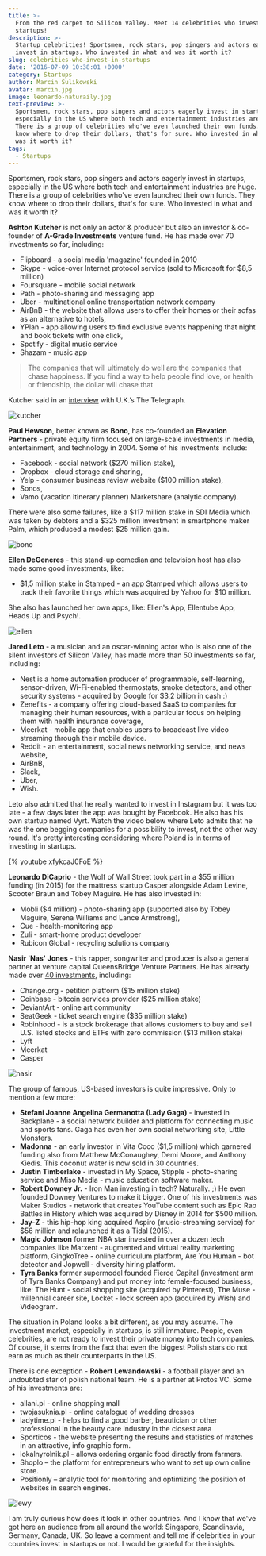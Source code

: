 ```yaml
---
title: >-
  From the red carpet to Silicon Valley. Meet 14 celebrities who invest in
  startups!
description: >-
  Startup celebrities! Sportsmen, rock stars, pop singers and actors eagerly
  invest in startups. Who invested in what and was it worth it?
slug: celebrities-who-invest-in-startups
date: '2016-07-09 10:38:01 +0000'
category: Startups
author: Marcin Sulikowski
avatar: marcin.jpg
image: leonardo-naturaily.jpg
text-preview: >-
  Sportsmen, rock stars, pop singers and actors eagerly invest in startups,
  especially in the US where both tech and entertainment industries are huge.
  There is a group of celebrities who've even launched their own funds. They
  know where to drop their dollars, that's for sure. Who invested in what and
  was it worth it?
tags:
  - Startups
---
```

Sportsmen, rock stars, pop singers and actors eagerly invest in startups, especially in the US where both tech and entertainment industries are huge. There is a group of celebrities who've even launched their own funds. They know where to drop their dollars, that's for sure. Who invested in what and was it worth it?

**Ashton Kutcher** is not only an actor & producer but also an investor & co-founder of **A-Grade Investments** venture fund. He has made over 70 investments so far, including:

* Flipboard - a social media 'magazine' founded in 2010
* Skype - voice-over Internet protocol service (sold to Microsoft for $8,5 million)
* Foursquare - mobile social network
* Path - photo-sharing and messaging app
* Uber - multinational online transportation network company
* AirBnB - the website that allows users to offer their homes or their sofas as an alternative to hotels,
* YPlan - app allowing users to find exclusive events happening that night and book tickets with one click,
* Spotify - digital music service
* Shazam - music app

> The companies that will ultimately do well are the companies that chase happiness. If you find a way to help people find love, or health or friendship, the dollar will chase that

Kutcher said in an [interview](http://www.telegraph.co.uk/finance/newsbysector/mediatechnologyandtelecoms/digital-media/10540732/Ashton-Kutcher-reveals-the-art-of-technology-investment.html) with U.K.’s The Telegraph.

![kutcher](/_assets/images/ashton-kutcher.jpg)

**Paul Hewson**, better known as **Bono**, has co-founded an **Elevation Partners** - private equity firm focused on large-scale investments in media, entertainment, and technology in 2004. Some of his investments include:

* Facebook - social network ($270 million stake),
* Dropbox - cloud storage and sharing,
* Yelp - consumer business review website ($100 million stake),
* Sonos,
* Vamo (vacation itinerary planner) Marketshare (analytic company).

There were also some failures, like a $117 million stake in SDI Media which was taken by debtors and a $325 million investment in smartphone maker Palm, which produced a modest $25 million gain.

![bono](/_assets/images/bono-2008.jpg)

**Ellen DeGeneres** - this stand-up comedian and television host has also made some good investments, like:

* $1,5 million stake in Stamped - an app Stamped which allows users to track their favorite things which was acquired by Yahoo for $10 million.

She also has launched her own apps, like: Ellen's App, Ellentube App, Heads Up and Psych!.

![ellen](/_assets/images/ellen.jpg)

**Jared Leto** - a musician and an oscar-winning actor who is also one of the silent investors of Silicon Valley, has made more than 50 investments so far, including:

* Nest is a home automation producer of programmable, self-learning, sensor-driven, Wi-Fi-enabled thermostats, smoke detectors, and other security systems - acquired by Google for $3,2 billion in cash :)
* Zenefits - a company offering cloud-based SaaS to companies for managing their human resources, with a particular focus on helping them with health insurance coverage,
* Meerkat - mobile app that enables users to broadcast live video streaming through their mobile device.
* Reddit - an entertainment, social news networking service, and news website,
* AirBnB,
* Slack,
* Uber,
* Wish.

Leto also admitted that he really wanted to invest in Instagram but it was too late - a few days later the app was bought by Facebook. He also has his own startup named Vyrt. Watch the video below where Leto admits that he was the one begging companies for a possibility to invest, not the other way round. It's pretty interesting considering where Poland is  in terms of investing in startups.

{% youtube xfykcaJ0FoE %}

**Leonardo DiCaprio** - the Wolf of Wall Street took part in a $55 million funding (in 2015) for the mattress startup Casper alongside Adam Levine, Scooter Braun and Tobey Maguire. He has also invested in:

* Mobli ($4 million) - photo-sharing app (supported also by Tobey Maguire, Serena Williams and Lance Armstrong),
* Cue - health-monitoring app
* Zuli - smart-home product developer
* Rubicon Global - recycling solutions company

**Nasir 'Nas' Jones** - this rapper, songwriter and producer is also a general partner at venture capital QueensBridge Venture Partners. He has already made over [40 investments](https://www.crunchbase.com/person/nasir-bin-olu-dara-jones/investments), including:

* Change.org - petition platform ($15 million stake)
* Coinbase - bitcoin services provider ($25 million stake)
* DeviantArt - online art community
* SeatGeek - ticket search engine ($35 million stake)
* Robinhood - is a stock brokerage that allows customers to buy and sell U.S. listed stocks and ETFs with zero commission ($13 million stake)
* Lyft
* Meerkat
* Casper

![nasir](/_assets/images/nasir-jones.png)

The group of famous, US-based investors is quite impressive. Only to mention a few more:

* **Stefani Joanne Angelina Germanotta (Lady Gaga)** - invested in Backplane - a social network builder and platform for connecting music and sports fans. Gaga has even her own social networking site, Little Monsters.
* **Madonna** - an early investor in Vita Coco ($1,5 million) which garnered funding also from Matthew McConaughey, Demi Moore, and Anthony Kiedis. This coconut water is now sold in 30 countries.
* **Justin Timberlake** - invested in My Space, Stipple - photo-sharing service and Miso Media - music education software maker.
* **Robert Downey Jr.** - Iron Man investing in tech? Naturally. ;) He even founded Downey Ventures to make it bigger. One of his investments was Maker Studios - network that creates YouTube content such as Epic Rap Battles in History which was acquired by Disney in 2014 for $500 million.
* **Jay-Z** - this hip-hop king acquired Aspiro (music-streaming service) for $56 million and relaunched it as a Tidal (2015).
* **Magic Johnson** former NBA star invested in over a dozen tech companies like Marxent - augmented and virtual reality marketing platform, GingkoTree - online curriculum platform, Are You Human - bot detector and Jopwell - diversity hiring platform.
* **Tyra Banks** former supermodel founded Fierce Capital (investment arm of Tyra Banks Company) and put money into female-focused business, like: The Hunt - social shopping site (acquired by Pinterest), The Muse - millennial career site, Locket - lock screen app (acquired by Wish) and Videogram.

The situation in Poland looks a bit different, as you may assume. The investment market, especially in startups, is still immature. People, even celebrities, are not ready to invest their private money into tech companies. Of course, it stems from the fact that even the biggest Polish stars do not earn as much as their counterparts in the US.

There is one exception - **Robert Lewandowski** - a football player and an undoubted star of polish national team. He is a partner at Protos VC. Some of his investments are:

* allani.pl - online shopping mall
* twojasuknia.pl - online catalogue of wedding dresses
* ladytime.pl - helps to find a good barber, beautician or other professional in the beauty care industry in the closest area
* Sporticos - the website presenting the results and statistics of matches in an attractive, info graphic form.
* lokalnyrolnik.pl - allows ordering organic food directly from farmers.
* Shoplo – the platform for entrepreneurs who want to set up own online store.
* Positionly – analytic tool for monitoring and optimizing the position of websites in search engines.

![lewy](/_assets/images/lewy.jpg)

I am truly curious how does it look in other countries. And I know that we've got here an audience from all around the world: Singapore, Scandinavia, Germany, Canada, UK. So leave a comment and tell me if celebrities in your countries invest in startups or not. I would be grateful for the insights.
